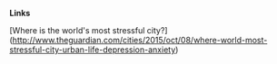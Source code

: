 **Links**

[Where is the world's most stressful city?]
(http://www.theguardian.com/cities/2015/oct/08/where-world-most-stressful-city-urban-life-depression-anxiety)

